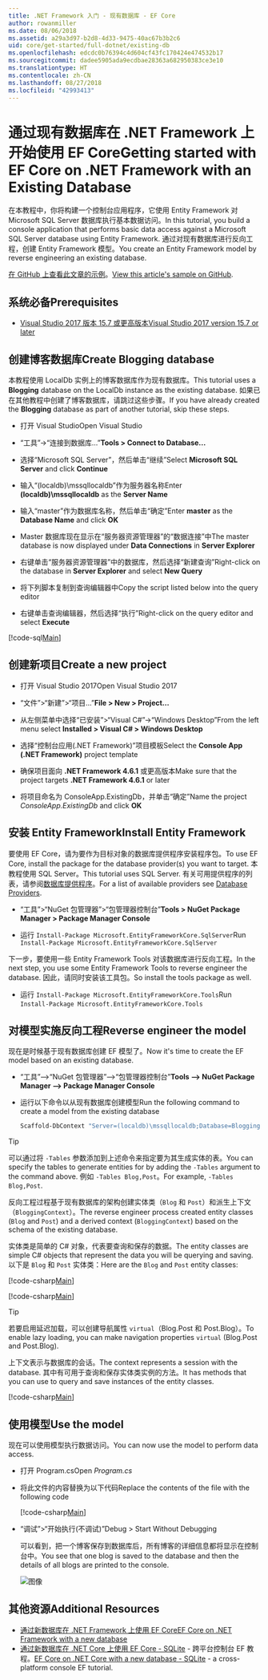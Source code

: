 ```yaml
---
title: .NET Framework 入门 - 现有数据库 - EF Core
author: rowanmiller
ms.date: 08/06/2018
ms.assetid: a29a3d97-b2d8-4d33-9475-40ac67b3b2c6
uid: core/get-started/full-dotnet/existing-db
ms.openlocfilehash: edcdc0b76394c4d604cf43fc170424e474532b17
ms.sourcegitcommit: dadee5905ada9ecdbae28363a682950383ce3e10
ms.translationtype: HT
ms.contentlocale: zh-CN
ms.lasthandoff: 08/27/2018
ms.locfileid: "42993413"
---
```

# <a name="getting-started-with-ef-core-on-net-framework-with-an-existing-database"></a><span data-ttu-id="74c76-102">通过现有数据库在 .NET Framework 上开始使用 EF Core</span><span class="sxs-lookup"><span data-stu-id="74c76-102">Getting started with EF Core on .NET Framework with an Existing Database</span></span>

<span data-ttu-id="74c76-103">在本教程中，你将构建一个控制台应用程序，它使用 Entity Framework 对 Microsoft SQL Server 数据库执行基本数据访问。</span><span class="sxs-lookup"><span data-stu-id="74c76-103">In this tutorial, you build a console application that performs basic data access against a Microsoft SQL Server database using Entity Framework.</span></span> <span data-ttu-id="74c76-104">通过对现有数据库进行反向工程，创建 Entity Framework 模型。</span><span class="sxs-lookup"><span data-stu-id="74c76-104">You create an Entity Framework model by reverse engineering an existing database.</span></span>

<span data-ttu-id="74c76-105">[在 GitHub 上查看此文章的示例](https://github.com/aspnet/EntityFramework.Docs/tree/master/samples/core/GetStarted/FullNet/ConsoleApp.ExistingDb)。</span><span class="sxs-lookup"><span data-stu-id="74c76-105">[View this article's sample on GitHub](https://github.com/aspnet/EntityFramework.Docs/tree/master/samples/core/GetStarted/FullNet/ConsoleApp.ExistingDb).</span></span>

## <a name="prerequisites"></a><span data-ttu-id="74c76-106">系统必备</span><span class="sxs-lookup"><span data-stu-id="74c76-106">Prerequisites</span></span>

* [<span data-ttu-id="74c76-107">Visual Studio 2017 版本 15.7 或更高版本</span><span class="sxs-lookup"><span data-stu-id="74c76-107">Visual Studio 2017 version 15.7 or later</span></span>](https://www.visualstudio.com/downloads/)

## <a name="create-blogging-database"></a><span data-ttu-id="74c76-108">创建博客数据库</span><span class="sxs-lookup"><span data-stu-id="74c76-108">Create Blogging database</span></span>

<span data-ttu-id="74c76-109">本教程使用 LocalDb 实例上的博客数据库作为现有数据库。</span><span class="sxs-lookup"><span data-stu-id="74c76-109">This tutorial uses a **Blogging** database on the LocalDb instance as the existing database.</span></span> <span data-ttu-id="74c76-110">如果已在其他教程中创建了博客数据库，请跳过这些步骤。</span><span class="sxs-lookup"><span data-stu-id="74c76-110">If you have already created the **Blogging** database as part of another tutorial, skip these steps.</span></span>

* <span data-ttu-id="74c76-111">打开 Visual Studio</span><span class="sxs-lookup"><span data-stu-id="74c76-111">Open Visual Studio</span></span>

* <span data-ttu-id="74c76-112">“工具”->“连接到数据库...”</span><span class="sxs-lookup"><span data-stu-id="74c76-112">**Tools > Connect to Database...**</span></span>

* <span data-ttu-id="74c76-113">选择“Microsoft SQL Server”，然后单击“继续”</span><span class="sxs-lookup"><span data-stu-id="74c76-113">Select **Microsoft SQL Server** and click **Continue**</span></span>

* <span data-ttu-id="74c76-114">输入“(localdb)\mssqllocaldb”作为服务器名称</span><span class="sxs-lookup"><span data-stu-id="74c76-114">Enter **(localdb)\mssqllocaldb** as the **Server Name**</span></span>

* <span data-ttu-id="74c76-115">输入“master”作为数据库名称，然后单击“确定”</span><span class="sxs-lookup"><span data-stu-id="74c76-115">Enter **master** as the **Database Name** and click **OK**</span></span>

* <span data-ttu-id="74c76-116">Master 数据库现在显示在“服务器资源管理器”的“数据连接”中</span><span class="sxs-lookup"><span data-stu-id="74c76-116">The master database is now displayed under **Data Connections** in **Server Explorer**</span></span>

* <span data-ttu-id="74c76-117">右键单击“服务器资源管理器”中的数据库，然后选择“新建查询”</span><span class="sxs-lookup"><span data-stu-id="74c76-117">Right-click on the database in **Server Explorer** and select **New Query**</span></span>

* <span data-ttu-id="74c76-118">将下列脚本复制到查询编辑器中</span><span class="sxs-lookup"><span data-stu-id="74c76-118">Copy the script listed below into the query editor</span></span>

* <span data-ttu-id="74c76-119">右键单击查询编辑器，然后选择“执行”</span><span class="sxs-lookup"><span data-stu-id="74c76-119">Right-click on the query editor and select **Execute**</span></span>

[!code-sql[Main](../_shared/create-blogging-database-script.sql)]

## <a name="create-a-new-project"></a><span data-ttu-id="74c76-120">创建新项目</span><span class="sxs-lookup"><span data-stu-id="74c76-120">Create a new project</span></span>

* <span data-ttu-id="74c76-121">打开 Visual Studio 2017</span><span class="sxs-lookup"><span data-stu-id="74c76-121">Open Visual Studio 2017</span></span>

* <span data-ttu-id="74c76-122">“文件”>“新建”>“项目...”</span><span class="sxs-lookup"><span data-stu-id="74c76-122">**File > New > Project...**</span></span>

* <span data-ttu-id="74c76-123">从左侧菜单中选择“已安装”>“Visual C#”->“Windows Desktop”</span><span class="sxs-lookup"><span data-stu-id="74c76-123">From the left menu select **Installed > Visual C# > Windows Desktop**</span></span>

* <span data-ttu-id="74c76-124">选择“控制台应用(.NET Framework)”项目模板</span><span class="sxs-lookup"><span data-stu-id="74c76-124">Select the **Console App (.NET Framework)** project template</span></span>

* <span data-ttu-id="74c76-125">确保项目面向 **.NET Framework 4.6.1** 或更高版本</span><span class="sxs-lookup"><span data-stu-id="74c76-125">Make sure that the project targets **.NET Framework 4.6.1** or later</span></span>

* <span data-ttu-id="74c76-126">将项目命名为 ConsoleApp.ExistingDb，并单击“确定”</span><span class="sxs-lookup"><span data-stu-id="74c76-126">Name the project *ConsoleApp.ExistingDb* and click **OK**</span></span>

## <a name="install-entity-framework"></a><span data-ttu-id="74c76-127">安装 Entity Framework</span><span class="sxs-lookup"><span data-stu-id="74c76-127">Install Entity Framework</span></span>

<span data-ttu-id="74c76-128">要使用 EF Core，请为要作为目标对象的数据库提供程序安装程序包。</span><span class="sxs-lookup"><span data-stu-id="74c76-128">To use EF Core, install the package for the database provider(s) you want to target.</span></span> <span data-ttu-id="74c76-129">本教程使用 SQL Server。</span><span class="sxs-lookup"><span data-stu-id="74c76-129">This tutorial uses SQL Server.</span></span> <span data-ttu-id="74c76-130">有关可用提供程序的列表，请参阅[数据库提供程序](../../providers/index.md)。</span><span class="sxs-lookup"><span data-stu-id="74c76-130">For a list of available providers see [Database Providers](../../providers/index.md).</span></span>

* <span data-ttu-id="74c76-131">“工具”>“NuGet 包管理器”>“包管理器控制台”</span><span class="sxs-lookup"><span data-stu-id="74c76-131">**Tools > NuGet Package Manager > Package Manager Console**</span></span>

* <span data-ttu-id="74c76-132">运行 `Install-Package Microsoft.EntityFrameworkCore.SqlServer`</span><span class="sxs-lookup"><span data-stu-id="74c76-132">Run `Install-Package Microsoft.EntityFrameworkCore.SqlServer`</span></span>

<span data-ttu-id="74c76-133">下一步，要使用一些 Entity Framework Tools 对该数据库进行反向工程。</span><span class="sxs-lookup"><span data-stu-id="74c76-133">In the next step, you use some Entity Framework Tools to reverse engineer the database.</span></span> <span data-ttu-id="74c76-134">因此，请同时安装该工具包。</span><span class="sxs-lookup"><span data-stu-id="74c76-134">So install the tools package as well.</span></span>

* <span data-ttu-id="74c76-135">运行 `Install-Package Microsoft.EntityFrameworkCore.Tools`</span><span class="sxs-lookup"><span data-stu-id="74c76-135">Run `Install-Package Microsoft.EntityFrameworkCore.Tools`</span></span>

## <a name="reverse-engineer-the-model"></a><span data-ttu-id="74c76-136">对模型实施反向工程</span><span class="sxs-lookup"><span data-stu-id="74c76-136">Reverse engineer the model</span></span>

<span data-ttu-id="74c76-137">现在是时候基于现有数据库创建 EF 模型了。</span><span class="sxs-lookup"><span data-stu-id="74c76-137">Now it's time to create the EF model based on an existing database.</span></span>

* <span data-ttu-id="74c76-138">“工具”–>“NuGet 包管理器”–>“包管理器控制台”</span><span class="sxs-lookup"><span data-stu-id="74c76-138">**Tools –> NuGet Package Manager –> Package Manager Console**</span></span>

* <span data-ttu-id="74c76-139">运行以下命令以从现有数据库创建模型</span><span class="sxs-lookup"><span data-stu-id="74c76-139">Run the following command to create a model from the existing database</span></span>

  ``` powershell
  Scaffold-DbContext "Server=(localdb)\mssqllocaldb;Database=Blogging;Trusted_Connection=True;" Microsoft.EntityFrameworkCore.SqlServer
  ```

> [!TIP]  
> <span data-ttu-id="74c76-140">可以通过将 `-Tables` 参数添加到上述命令来指定要为其生成实体的表。</span><span class="sxs-lookup"><span data-stu-id="74c76-140">You can specify the tables to generate entities for by adding the `-Tables` argument to the command above.</span></span> <span data-ttu-id="74c76-141">例如 `-Tables Blog,Post`。</span><span class="sxs-lookup"><span data-stu-id="74c76-141">For example, `-Tables Blog,Post`.</span></span>

<span data-ttu-id="74c76-142">反向工程过程基于现有数据库的架构创建实体类（`Blog` 和 `Post`）和派生上下文（`BloggingContext`）。</span><span class="sxs-lookup"><span data-stu-id="74c76-142">The reverse engineer process created entity classes (`Blog` and `Post`) and a derived context (`BloggingContext`) based on the schema of the existing database.</span></span>

<span data-ttu-id="74c76-143">实体类是简单的 C# 对象，代表要查询和保存的数据。</span><span class="sxs-lookup"><span data-stu-id="74c76-143">The entity classes are simple C# objects that represent the data you will be querying and saving.</span></span> <span data-ttu-id="74c76-144">以下是 `Blog` 和 `Post` 实体类：</span><span class="sxs-lookup"><span data-stu-id="74c76-144">Here are the `Blog` and `Post` entity classes:</span></span>

 [!code-csharp[Main](../../../../samples/core/GetStarted/FullNet/ConsoleApp.ExistingDb/Blog.cs)]

[!code-csharp[Main](../../../../samples/core/GetStarted/FullNet/ConsoleApp.ExistingDb/Post.cs)]

> [!TIP]  
> <span data-ttu-id="74c76-145">若要启用延迟加载，可以创建导航属性 `virtual`（Blog.Post 和 Post.Blog）。</span><span class="sxs-lookup"><span data-stu-id="74c76-145">To enable lazy loading, you can make navigation properties `virtual` (Blog.Post and Post.Blog).</span></span>

<span data-ttu-id="74c76-146">上下文表示与数据库的会话。</span><span class="sxs-lookup"><span data-stu-id="74c76-146">The context represents a session with the database.</span></span> <span data-ttu-id="74c76-147">其中有可用于查询和保存实体类实例的方法。</span><span class="sxs-lookup"><span data-stu-id="74c76-147">It has methods that you can use to query and save instances of the entity classes.</span></span>

[!code-csharp[Main](../../../../samples/core/GetStarted/FullNet/ConsoleApp.ExistingDb/BloggingContext.cs)]

## <a name="use-the-model"></a><span data-ttu-id="74c76-148">使用模型</span><span class="sxs-lookup"><span data-stu-id="74c76-148">Use the model</span></span>

<span data-ttu-id="74c76-149">现在可以使用模型执行数据访问。</span><span class="sxs-lookup"><span data-stu-id="74c76-149">You can now use the model to perform data access.</span></span>

* <span data-ttu-id="74c76-150">打开 Program.cs</span><span class="sxs-lookup"><span data-stu-id="74c76-150">Open *Program.cs*</span></span>

* <span data-ttu-id="74c76-151">将此文件的内容替换为以下代码</span><span class="sxs-lookup"><span data-stu-id="74c76-151">Replace the contents of the file with the following code</span></span>

  [!code-csharp[Main](../../../../samples/core/GetStarted/FullNet/ConsoleApp.ExistingDb/Program.cs)] 

* <span data-ttu-id="74c76-152">“调试”>“开始执行(不调试)”</span><span class="sxs-lookup"><span data-stu-id="74c76-152">Debug > Start Without Debugging</span></span>

  <span data-ttu-id="74c76-153">可以看到，把一个博客保存到数据库后，所有博客的详细信息都将显示在控制台中。</span><span class="sxs-lookup"><span data-stu-id="74c76-153">You see that one blog is saved to the database and then the details of all blogs are printed to the console.</span></span>

  ![图像](_static/output-existing-db.png)

## <a name="additional-resources"></a><span data-ttu-id="74c76-155">其他资源</span><span class="sxs-lookup"><span data-stu-id="74c76-155">Additional Resources</span></span>

* [<span data-ttu-id="74c76-156">通过新数据库在 .NET Framework 上使用 EF Core</span><span class="sxs-lookup"><span data-stu-id="74c76-156">EF Core on .NET Framework with a new database</span></span>](xref:core/get-started/full-dotnet/new-db)
* <span data-ttu-id="74c76-157">[通过新数据库在 .NET Core 上使用 EF Core - SQLite](xref:core/get-started/netcore/new-db-sqlite) - 跨平台控制台 EF 教程。</span><span class="sxs-lookup"><span data-stu-id="74c76-157">[EF Core on .NET Core with a new database - SQLite](xref:core/get-started/netcore/new-db-sqlite) -  a cross-platform console EF tutorial.</span></span>
